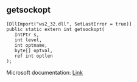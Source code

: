 ## getsockopt

```
[DllImport("ws2_32.dll", SetLastError = true)]
public static extern int getsockopt(
   IntPtr s,
   int level,
   int optname,
   byte[] optval,
   ref int optlen
);
```

Microsoft documentation: [Link](https://docs.microsoft.com/en-us/windows/win32/api/winsock/nf-winsock-getsockopt)
